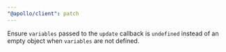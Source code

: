 ```yaml
---
"@apollo/client": patch
---
```


Ensure `variables` passed to the `update` callback is `undefined` instead of an empty object when `variables` are not defined.

